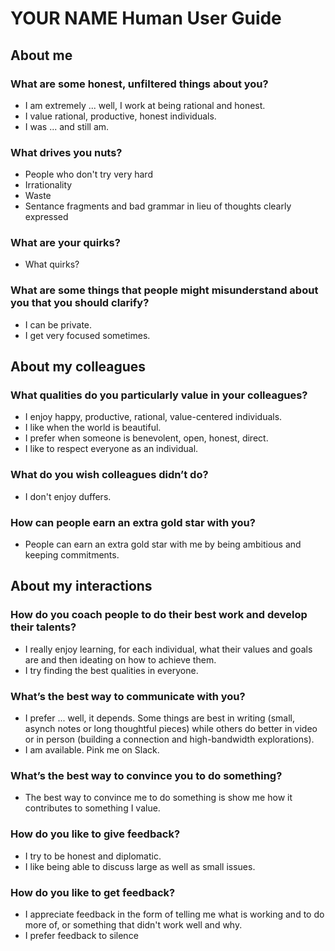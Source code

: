# YOUR NAME Human User Guide 


## About me

### What are some honest, unfiltered things about you?
- I am extremely ... well, I work at being rational and honest.
- I value rational, productive, honest individuals.
- I was ... and still am.
	
### What drives you nuts?
- People who don't try very hard
- Irrationality
- Waste
- Sentance fragments and bad grammar in lieu of thoughts clearly expressed

### What are your quirks?
- What quirks?
		
### What are some things that people might misunderstand about you that you should clarify?
- I can be private.
- I get very focused sometimes.

## About my colleagues

### What qualities do you particularly value in your colleagues?
- I enjoy happy, productive, rational, value-centered individuals.
- I like when the world is beautiful.
- I prefer when someone is benevolent, open, honest, direct.
- I like to respect everyone as an individual.

### What do you wish colleagues didn’t do?
- I don't enjoy duffers.

### How can people earn an extra gold star with you?
- People can earn an extra gold star with me by being ambitious and keeping commitments.

## About my interactions

### How do you coach people to do their best work and develop their talents?
- I really enjoy learning, for each individual, what their values and goals are and then ideating on how to achieve them.
- I try finding the best qualities in everyone.
	
### What’s the best way to communicate with you?
- I prefer ... well, it depends.  Some things are best in writing (small, asynch notes or long thoughtful pieces) while others do better in video or in person (building a connection and high-bandwidth explorations).  
- I am available.  Pink me on Slack.
	
### What’s the best way to convince you to do something?
- The best way to convince me to do something is show me how it contributes to something I value.
	 
### How do you like to give feedback?
- I try to be honest and diplomatic.
- I like being able to discuss large as well as small issues.

### How do you like to get feedback?
- I appreciate feedback in the form of telling me what is working and to do more of, or something that didn't work well and why.
- I prefer feedback to silence
